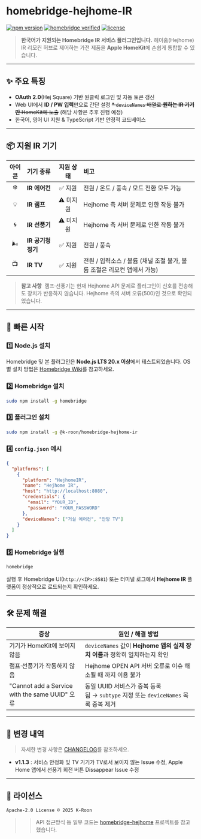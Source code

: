# homebridge-hejhome-IR

[![npm version](https://badge.fury.io/js/%40k-roon%2Fhomebridge-hejhome-ir.svg)](https://badge.fury.io/js/%40k-roon%2Fhomebridge-hejhome-ir)
[![homebridge verified](https://img.shields.io/badge/homebridge-verified-brightgreen)](https://github.com/homebridge/homebridge)
[![license](https://img.shields.io/github/license/K-Roon/homebridge-hejhome-ir)](./LICENSE)

> **한국어가 지원되는 Homebridge IR 서비스 플러그인입니다.** 헤이홈(Hejhome) IR 리모컨 허브로 제어하는 가전 제품을 **Apple HomeKit**에 손쉽게 통합할 수 있습니다.

---

## ✨ 주요 특징

* **OAuth 2.0**(Hej Square) 기반 원클릭 로그인 및 자동 토큰 갱신
* Web UI에서 **ID / PW 입력**만으로 간단 설정
~~* `deviceNames` 배열로 **원하는 IR 기기만** HomeKit에 노출~~ (해당 사항은 추후 진행 예정)
* 한국어, 영어 UI 지원 & TypeScript 기반 안정적 코드베이스

---

## 📦 지원 IR 기기

| 아이콘 | 기기 종류        |  지원 상태 | 비고                                 |
| :-: | :----------- | :----: | :--------------------------------- |
|  ❄️ | **IR 에어컨**   |  ✅ 지원  | 전원 / 온도 / 풍속 / 모드 전환 모두 가능         |
|  💡 | **IR 램프**    | ⚠️ 미지원 | Hejhome 측 서버 문제로 인한 작동 불가 |
|  🌀 | **IR 선풍기**   | ⚠️ 미지원 | Hejhome 측 서버 문제로 인한 작동 불가 |
| 🌬️ | **IR 공기청정기** |  ✅ 지원  | 전원 / 풍속 |
|  📺 | **IR TV**    |  ✅ 지원  | 전원 / 입력소스 / 볼륨 (채널 조절 불가, 볼륨 조절은 리모컨 앱에서 가능) |

> **참고 사항**  램프·선풍기는 현재 Hejhome API 문제로 플러그인이 신호를 전송해도 장치가 반응하지 않습니다. Hejhome 측의 서버 오류(500)인 것으로 확인되었습니다.

---

## 🚀 빠른 시작

### 1️⃣ Node.js 설치

Homebridge 및 본 플러그인은 **Node.js LTS 20.x 이상**에서 테스트되었습니다. OS별 설치 방법은 [Homebridge Wiki](https://github.com/homebridge/homebridge/wiki/How-To-Update-Node.js)를 참고하세요.

### 2️⃣ Homebridge 설치

```bash
sudo npm install -g homebridge
```

### 3️⃣ 플러그인 설치

```bash
sudo npm install -g @k-roon/homebridge-hejhome-ir
```

### 4️⃣ `config.json` 예시

```json
{
  "platforms": [
    {
      "platform": "HejhomeIR",
      "name": "Hejhome IR",
      "host": "http://localhost:8080",
      "credentials": {
        "email": "YOUR_ID",
        "password": "YOUR_PASSWORD"
      },
      "deviceNames": ["거실 에어컨", "안방 TV"]
    }
  ]
}
```

### 5️⃣ Homebridge 실행

```bash
homebridge
```

실행 후 Homebridge UI(`http://<IP>:8581`) 또는 터미널 로그에서 **Hejhome IR** 플랫폼이 정상적으로 로드되는지 확인하세요.

---

## 🛠️ 문제 해결

| 증상                                           | 원인 / 해결 방법                                                   |
| -------------------------------------------- | ------------------------------------------------------------ |
| 기기가 HomeKit에 보이지 않음                          | `deviceNames` 값이 **Hejhome 앱의 실제 장치 이름**과 정확히 일치하는지 확인       |
| 램프·선풍기가 작동하지 않음                              | Hejhome OPEN API 서버 오류로 이슈 해소될 때 까지 이용 불가   |
| "Cannot add a Service with the same UUID" 오류 | 동일 UUID 서비스가 중복 등록됨 → `subtype` 지정 또는 `deviceNames` 목록 중복 제거 |

---

## 📝 변경 내역

> 자세한 변경 사항은 [CHANGELOG](./CHANGELOG.md)를 참조하세요.

* **v1.1.3** : 서비스 안정화 및 TV 기기가 TV로서 보이지 않는 Issue 수정, Apple Home 앱에서 선풍기 회전 버튼 Dissappear Issue 수정

---

## 📄 라이선스

```
Apache-2.0 License © 2025 K‑Roon
```
>>API 접근방식 등 일부 코드는 [homebridge-hejhome](https://github.com/chazepps/homebridge-hejhome) 프로젝트를 참고했습니다.